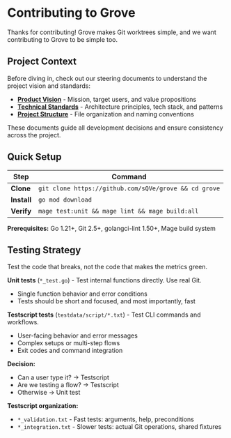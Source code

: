 # Contributing to Grove

Thanks for contributing! Grove makes Git worktrees simple, and we want contributing to Grove to be simple too.

## Project Context

Before diving in, check out our steering documents to understand the project vision and standards:

- **[Product Vision](.spec-workflow/steering/product.md)** - Mission, target users, and value propositions
- **[Technical Standards](.spec-workflow/steering/tech.md)** - Architecture principles, tech stack, and patterns
- **[Project Structure](.spec-workflow/steering/structure.md)** - File organization and naming conventions

These documents guide all development decisions and ensure consistency across the project.

## Quick Setup

| Step        | Command                                               |
| ----------- | ----------------------------------------------------- |
| **Clone**   | `git clone https://github.com/sQVe/grove && cd grove` |
| **Install** | `go mod download`                                     |
| **Verify**  | `mage test:unit && mage lint && mage build:all`       |

**Prerequisites:** Go 1.21+, Git 2.5+, golangci-lint 1.50+, Mage build system

## Testing Strategy

Test the code that breaks, not the code that makes the metrics green.

**Unit tests** (`*_test.go`) - Test internal functions directly. Use real Git.

- Single function behavior and error conditions
- Tests should be short and focused, and most importantly, fast

**Testscript tests** (`testdata/script/*.txt`) - Test CLI commands and workflows.

- User-facing behavior and error messages
- Complex setups or multi-step flows
- Exit codes and command integration

**Decision:**

- Can a user type it? → Testscript
- Are we testing a flow? → Testscript
- Otherwise → Unit test

**Testscript organization:**

- `*_validation.txt` - Fast tests: arguments, help, preconditions
- `*_integration.txt` - Slower tests: actual Git operations, shared fixtures
